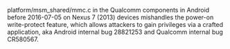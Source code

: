 platform/msm_shared/mmc.c in the Qualcomm components in Android before 2016-07-05 on Nexus 7 (2013) devices mishandles the power-on write-protect feature, which allows attackers to gain privileges via a crafted application, aka Android internal bug 28821253 and Qualcomm internal bug CR580567.